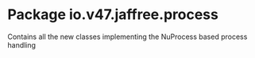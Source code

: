 # Package io.v47.jaffree.process

Contains all the new classes implementing the NuProcess based process handling
